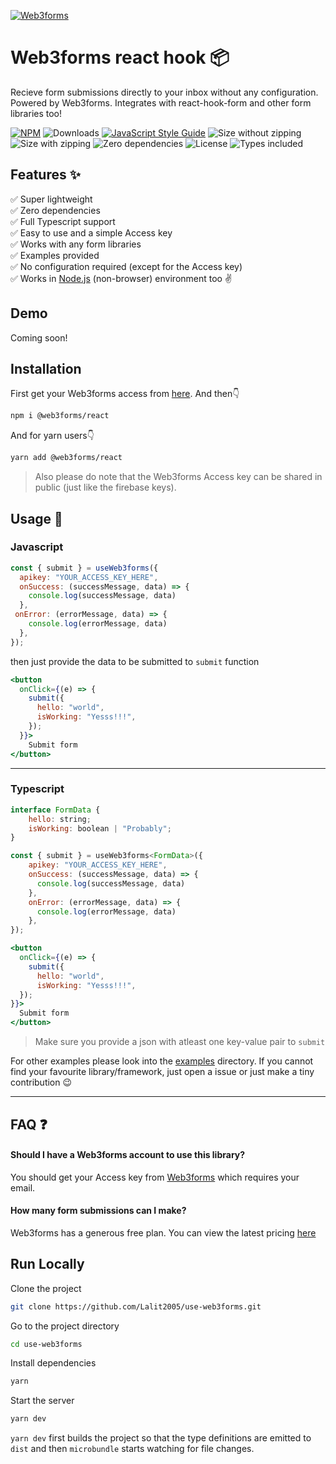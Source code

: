 
[![Web3forms](https://web3forms.com/img/web3forms-logo.svg)](https://web3forms.com/)
# Web3forms react hook 📦

Recieve form submissions directly to your inbox without any configuration. Powered by Web3forms. Integrates with react-hook-form and other form libraries too!

[![NPM](https://img.shields.io/npm/v/use-web3forms.svg)](https://www.npmjs.com/package/use-web3forms)
![Downloads](https://badgen.net/npm/dw/use-web3forms)
[![JavaScript Style Guide](https://img.shields.io/badge/code_style-standard-brightgreen.svg)](https://standardjs.com)
![Size without zipping](https://badgen.net/bundlephobia/min/use-web3forms)
![Size with zipping](https://badgen.net/bundlephobia/minzip/use-web3forms)
![Zero dependencies](https://badgen.net/bundlephobia/dependency-count/use-web3forms)
![License](https://badgen.net/npm/license/use-web3forms)
![Types included](https://badgen.net/npm/types/use-web3forms)
## Features ✨

✅  Super lightweight  
✅  Zero dependencies  
✅  Full Typescript support  
✅  Easy to use and a simple Access key  
✅  Works with any form libraries  
✅  Examples provided  
✅  No configuration required (except for the Access key)  
✅  Works in [Node.js](https://github.com/Lalit2005/use-web3forms/tree/master/examples/with-node.js) (non-browser) environment too ✌️

## Demo

Coming soon!

## Installation

First get your Web3forms access from [here](https://web3forms.com/#start). And then👇

```bash
npm i @web3forms/react
```
And for yarn users👇
```bash
yarn add @web3forms/react
```
> Also please do note that the Web3forms Access key can be shared in public (just like the firebase keys).

## Usage 📖

### Javascript

```js
const { submit } = useWeb3forms({
  apikey: "YOUR_ACCESS_KEY_HERE",
  onSuccess: (successMessage, data) => {
    console.log(successMessage, data)
  },
 onError: (errorMessage, data) => {
    console.log(errorMessage, data)
  },
});
```
then just provide the data to be submitted to `submit` function

```jsx {3-6}
<button
  onClick={(e) => {
    submit({
      hello: "world",
      isWorking: "Yesss!!!",
    });
  }}>
    Submit form
</button>
```
---  

### Typescript

```js
interface FormData {
    hello: string;
    isWorking: boolean | "Probably";
}

const { submit } = useWeb3forms<FormData>({
    apikey: "YOUR_ACCESS_KEY_HERE",
    onSuccess: (successMessage, data) => {
      console.log(successMessage, data)
    },
    onError: (errorMessage, data) => {
      console.log(errorMessage, data)
    },
});
```

```jsx
<button
  onClick={(e) => {
    submit({
      hello: "world",
      isWorking: "Yesss!!!",
  });
}}>
  Submit form
</button>
```

> Make sure you provide a json with atleast one key-value pair to `submit`

For other examples please look into the [examples](https://github.com/Lalit2005/use-web3forms/tree/master/examples/) directory. If you cannot find your favourite library/framework, just open a issue or just make a tiny contribution 😉

---
## FAQ ❓

#### Should I have a Web3forms account to use this library?  
You should get your Access key from [Web3forms](https://web3forms.com/) which requires your email.

#### How many form submissions can I make?  
Web3forms has a generous free plan. You can view the latest pricing [here](https://web3forms.com/#pricing)
## Run Locally

Clone the project

```bash
git clone https://github.com/Lalit2005/use-web3forms.git
```

Go to the project directory

```bash
cd use-web3forms
```

Install dependencies

```bash
yarn
```

Start the server

```bash
yarn dev
```
`yarn dev` first builds the project so that the type definitions are emitted to `dist` and then `microbundle` starts watching for file changes.



  
